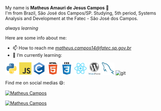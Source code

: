 My name is **Matheus Amauri de Jesus Campos** 👋 <br>
I'm from Brazil, São José dos Campos/SP.
Studying, 5th period, Systems Analysis and Development at the Fatec - São José dos Campos. <br>

*always learning*

<!--
**justhenrique/justhenrique** is a ✨ _special_ ✨ repository because its `README.md` (this file) appears on your GitHub profile.
-->
Here are some info about me: 

- 📫 How to reach me *matheus.campos14@fatec.sp.gov.br*
- 🌱 I’m currently learning: 
 <p align="left">
  <img src="https://github.com/devicons/devicon/blob/master/icons/python/python-original.svg" alt="python" width="40" heigth="40"/>
  <img src="https://github.com/devicons/devicon/blob/master/icons/javascript/javascript-original.svg" width="40" height="40"/> 
  <img src="https://github.com/devicons/devicon/blob/master/icons/c/c-original.svg" alt="c" width="40" height="40"/> 
  <img src="https://github.com/devicons/devicon/blob/master/icons/html5/html5-original-wordmark.svg" alt="html5" width="40" height="40"/> 
  <img src="https://github.com/devicons/devicon/blob/master/icons/css3/css3-original-wordmark.svg" alt="css3" width="40" height="40"/>
  <img src="https://github.com/devicons/devicon/blob/master/icons/react/react-original.svg" alt="react" width="40" heigth="40"/> 
  <img src="https://github.com/devicons/devicon/blob/master/icons/wordpress/wordpress-original.svg" alt="wordpress" width="40" heigth="40"/>
  <img src="https://github.com/devicons/devicon/blob/master/icons/mysql/mysql-original.svg" alt="mysql" width="40" heigth="40"/>
  <img src="https://www.vectorlogo.zone/logos/git-scm/git-scm-icon.svg" alt="git" width="40" height="40"/> 
</p>
 

<p align="center">

Find me on social medias 😄: <br> 

<a href="https://www.linkedin.com/in/matheus-campos-9b8550192/" target="blank"><img align="center" src="https://cdn.jsdelivr.net/npm/simple-icons@3.0.1/icons/linkedin.svg" alt="Matheus Campos" height="30" width="30" /></a>

<a href="https://www.instagram.com/matheuscampos_450/" target="blank"><img align="center" src="https://cdn.jsdelivr.net/npm/simple-icons@3.0.1/icons/instagram.svg" alt="Matheus Campos" height="30" width="30" /></a>
</p>

